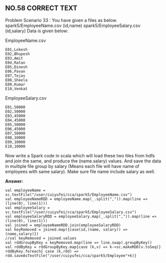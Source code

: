 ## NO.58 CORRECT TEXT

Problem Scenario 33 : You have given a files as below. spark5/EmployeeName.csv (id,name) spark5/EmployeeSalary.csv (id,salary)
Data is given below: 

EmployeeName.csv 

```
E01,Lokesh
E02,Bhupesh
E03,Amit
E04,Ratan
E05,Dinesh
E06,Pavan
E07,Tejas
E08,Sheela
E09,Kumar
E10,Venkat
```

EmployeeSalary.csv 

```
E01,50000
E02,50000
E03,45000
E04,45000
E05,50000
E06,45000
E07,50000
E08,10000
E09,10000
E10,10000
```

Now write a Spark code in scala which will load these two tiles from hdfs and join the same, and
produce the (name.salary) values.
And save the data in multiple file group by salary (Means each file will have name of employees with same salary). Make sure file name include salary as well.

**Answer:**

```
val employeeName = sc.textFile("/user/cuiyufei/cca/spark5/EmployeeName.csv")
val employeeNameRDD = employeeName.map(_.split(",")).map(line => (line(0), line(1)))
val employeeSalary = sc.textFile("/user/cuiyufei/cca/spark5/EmployeeSalary.csv")
val employeeSalaryRDD = employeeSalary.map(_.split(",")).map(line => (line(0), line(1)))
val joined = employeeNameRDD.join(employeeSalaryRDD)
val keyRemoved = joined.map({case(id,(name, salary)) => (name,salary)})
//val keyRemoved = joined.values
val rddGroupByKey = keyRemoved.map(line => line.swap).groupByKey()
val rddByKey = rddGroupByKey.map{case (k,v) => k->sc.makeRDD(v.toSeq)}
rddByKey.foreach{ case (k,rdd) => rdd.saveAsTextFile("/user/cuiyufei/cca/spark5/Employee"+k)}
```

